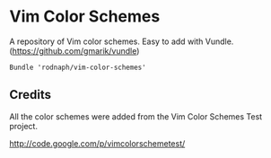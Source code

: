 
# Vim Color Schemes

A repository of Vim color schemes.  Easy to add with Vundle. (https://github.com/gmarik/vundle)

```vim
Bundle 'rodnaph/vim-color-schemes'
```

## Credits

All the color schemes were added from the Vim Color Schemes Test project.

http://code.google.com/p/vimcolorschemetest/

